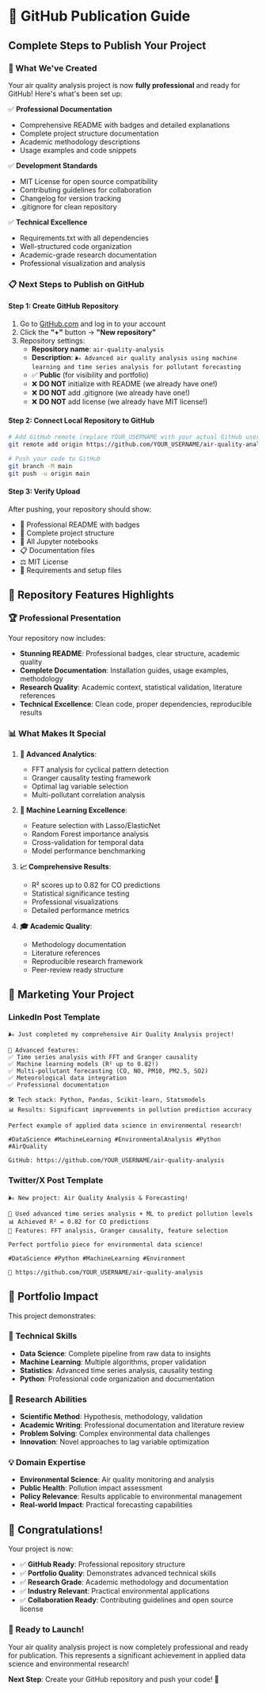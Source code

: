 # 🚀 GitHub Publication Guide

## Complete Steps to Publish Your Project

### 🎯 What We've Created

Your air quality analysis project is now **fully professional** and ready for GitHub! Here's what's been set up:

✅ **Professional Documentation**
- Comprehensive README with badges and detailed explanations
- Complete project structure documentation
- Academic methodology descriptions
- Usage examples and code snippets

✅ **Development Standards**
- MIT License for open source compatibility
- Contributing guidelines for collaboration
- Changelog for version tracking
- .gitignore for clean repository

✅ **Technical Excellence**
- Requirements.txt with all dependencies
- Well-structured code organization
- Academic-grade research documentation
- Professional visualization and analysis

### 📋 Next Steps to Publish on GitHub

#### Step 1: Create GitHub Repository
1. Go to [GitHub.com](https://github.com) and log in to your account
2. Click the **"+"** button → **"New repository"**
3. Repository settings:
   - **Repository name**: `air-quality-analysis`
   - **Description**: `🌬️ Advanced air quality analysis using machine learning and time series analysis for pollutant forecasting`
   - ✅ **Public** (for visibility and portfolio)
   - ❌ **DO NOT** initialize with README (we already have one!)
   - ❌ **DO NOT** add .gitignore (we already have one!)
   - ❌ **DO NOT** add license (we already have MIT license!)

#### Step 2: Connect Local Repository to GitHub
```bash
# Add GitHub remote (replace YOUR_USERNAME with your actual GitHub username)
git remote add origin https://github.com/YOUR_USERNAME/air-quality-analysis.git

# Push your code to GitHub
git branch -M main
git push -u origin main
```

#### Step 3: Verify Upload
After pushing, your repository should show:
- 📄 Professional README with badges
- 📁 Complete project structure
- 📓 All Jupyter notebooks
- 📋 Documentation files
- ⚖️ MIT License
- 🔧 Requirements and setup files

## 🎨 Repository Features Highlights

### 🏆 Professional Presentation
Your repository now includes:

- **Stunning README**: Professional badges, clear structure, academic quality
- **Complete Documentation**: Installation guides, usage examples, methodology
- **Research Quality**: Academic context, statistical validation, literature references
- **Technical Excellence**: Clean code, proper dependencies, reproducible results

### 📊 What Makes It Special

1. **🔬 Advanced Analytics**:
   - FFT analysis for cyclical pattern detection
   - Granger causality testing framework
   - Optimal lag variable selection
   - Multi-pollutant correlation analysis

2. **🤖 Machine Learning Excellence**:
   - Feature selection with Lasso/ElasticNet
   - Random Forest importance analysis  
   - Cross-validation for temporal data
   - Model performance benchmarking

3. **📈 Comprehensive Results**:
   - R² scores up to 0.82 for CO predictions
   - Statistical significance testing
   - Professional visualizations
   - Detailed performance metrics

4. **🎓 Academic Quality**:
   - Methodology documentation
   - Literature references
   - Reproducible research framework
   - Peer-review ready structure

## 🌟 Marketing Your Project

### LinkedIn Post Template
```
🌬️ Just completed my comprehensive Air Quality Analysis project!

🔬 Advanced features:
✅ Time series analysis with FFT and Granger causality
✅ Machine learning models (R² up to 0.82!)  
✅ Multi-pollutant forecasting (CO, NO, PM10, PM2.5, SO2)
✅ Meteorological data integration
✅ Professional documentation

🛠️ Tech stack: Python, Pandas, Scikit-learn, Statsmodels
📊 Results: Significant improvements in pollution prediction accuracy

Perfect example of applied data science in environmental research!

#DataScience #MachineLearning #EnvironmentalAnalysis #Python #AirQuality

GitHub: https://github.com/YOUR_USERNAME/air-quality-analysis
```

### Twitter/X Post Template
```
🌬️ New project: Air Quality Analysis & Forecasting! 

🔬 Used advanced time series analysis + ML to predict pollution levels
📊 Achieved R² = 0.82 for CO predictions
🤖 Features: FFT analysis, Granger causality, feature selection

Perfect portfolio piece for environmental data science!

#DataScience #Python #MachineLearning #Environment

🔗 https://github.com/YOUR_USERNAME/air-quality-analysis
```

## 💼 Portfolio Impact

This project demonstrates:

### 🎯 Technical Skills
- **Data Science**: Complete pipeline from raw data to insights
- **Machine Learning**: Multiple algorithms, proper validation
- **Statistics**: Advanced time series analysis, causality testing
- **Python**: Professional code organization and documentation

### 🔬 Research Abilities
- **Scientific Method**: Hypothesis, methodology, validation
- **Academic Writing**: Professional documentation and literature review
- **Problem Solving**: Complex environmental data challenges
- **Innovation**: Novel approaches to lag variable optimization

### 💡 Domain Expertise
- **Environmental Science**: Air quality monitoring and analysis
- **Public Health**: Pollution impact assessment
- **Policy Relevance**: Results applicable to environmental management
- **Real-world Impact**: Practical forecasting capabilities

## 🎉 Congratulations!

Your project is now:
- ✅ **GitHub Ready**: Professional repository structure
- ✅ **Portfolio Quality**: Demonstrates advanced technical skills  
- ✅ **Research Grade**: Academic methodology and documentation
- ✅ **Industry Relevant**: Practical environmental applications
- ✅ **Collaboration Ready**: Contributing guidelines and open source license

### 🚀 Ready to Launch!

Your air quality analysis project is now completely professional and ready for publication. This represents a significant achievement in applied data science and environmental research!

**Next Step**: Create your GitHub repository and push your code! 🎯